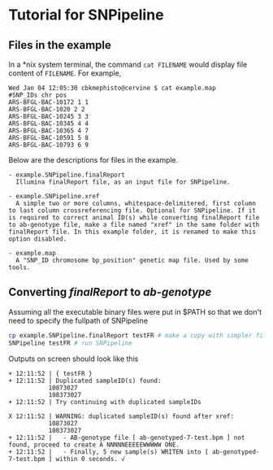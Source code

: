 # Tutorial for SNPipeline

## Files in the example
In a \*nix system terminal, the command `cat FILENAME` would display file content of `FILENAME`. For example,
```
Wed Jan 04 12:05:30 cbkmephisto@cervine $ cat example.map
#SNP_IDs chr pos
ARS-BFGL-BAC-10172 1 1
ARS-BFGL-BAC-1020 2 2
ARS-BFGL-BAC-10245 3 3
ARS-BFGL-BAC-10345 4 4
ARS-BFGL-BAC-10365 4 7
ARS-BFGL-BAC-10591 5 8
ARS-BFGL-BAC-10793 6 9
```
Below are the descriptions for files in the example.
```
- example.SNPipeline.finalReport
  Illumina finalReport file, as an input file for SNPipeline.

- example.SNPipeline.xref
  A simple two or more columns, whitespace-delimitered, first column to last column crossreferencing file. Optional for SNPipeline. If it is required to correct animal ID(s) while converting finalReport file to ab-genotype file, make a file named "xref" in the same folder with finalReport file. In this example folder, it is renamed to make this option disabled.

- example.map
  A "SNP_ID chromosome bp_position" genetic map file. Used by some tools.
```

## Converting *finalReport* to *ab-genotype*
Assuming all the executable binary files were put in $PATH so that we don't need to specify the fullpath of SNPipeline
```Bash
cp example.SNPipeline.finalReport testFR # make a copy with simpler file name
SNPipeline testFR # run SNPipeline
```
Outputs on screen should look like this
```
+ 12:11:52 | { testFR }
+ 12:11:52 | Duplicated sampleID(s) found:                           
           10873027
           108373027
+ 12:11:52 | Try continuing with duplicated sampleIDs

X 12:11:52 | WARNING: duplicated sampleID(s) found after xref:
           10873027
           108373027
+ 12:11:52 |   - AB-genotype file [ ab-genotyped-7-test.bpm ] not found, proceed to create A NNNNNEEEEEWWWWW ONE.
+ 12:11:52 |   - Finally, 5 new sample(s) WRITEN into [ ab-genotyped-7-test.bpm ] within 0 seconds. √
```
